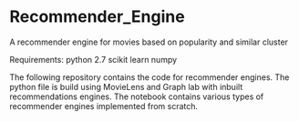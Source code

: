 # Recommender_Engine
A recommender engine for movies based on popularity and similar cluster

Requirements:
 python 2.7
 scikit learn
 numpy

The following repository contains the code for recommender engines. The python file is build using MovieLens and Graph lab with inbuilt recommendations engines. The notebook contains various types of recommender engines implemented from scratch.
